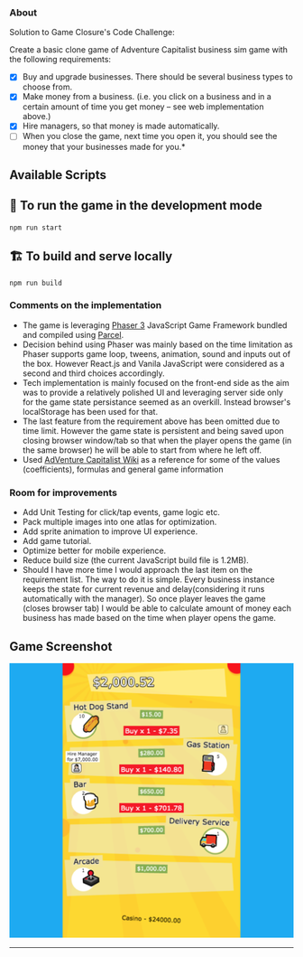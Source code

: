 ### About

Solution to Game Closure's Code Challenge:

Create a basic clone game of Adventure Capitalist business sim game with the following requirements:

- [x] Buy and upgrade businesses. There should be several business types to choose from.
- [x] Make money from a business. (i.e. you click on a business and in a certain amount of time you get money – see web implementation above.)
- [x] Hire managers, so that money is made automatically.
- [ ] When you close the game, next time you open it, you should see the money that your businesses made for you.\*

## Available Scripts

## 👷 To run the game in the development mode

```
npm run start
```

## 🏗 To build and serve locally

```
npm run build
```

### Comments on the implementation

- The game is leveraging [Phaser 3](http://phaser.io/) JavaScript Game Framework bundled and compiled using [Parcel](https://github.com/parcel-bundler/parcel).
- Decision behind using Phaser was mainly based on the time limitation as Phaser supports game loop, tweens, animation, sound and inputs out of the box. However React.js and Vanila JavaScript were considered as a second and third choices accordingly.
- Tech implementation is mainly focused on the front-end side as the aim was to provide a relatively polished UI and leveraging server side only for the game state persistance seemed as an overkill. Instead browser's localStorage has been used for that.
- The last feature from the requirement above has been omitted due to time limit. However the game state is persistent and being saved upon closing browser window/tab so that when the player opens the game (in the same browser) he will be able to start from where he left off.
- Used [AdVenture Capitalist Wiki](https://adventure-capitalist.fandom.com/wiki/Businesses) as a reference for some of the values (coefficients), formulas and general game information

### Room for improvements

- Add Unit Testing for click/tap events, game logic etc.
- Pack multiple images into one atlas for optimization.
- Add sprite animation to improve UI experience.
- Add game tutorial.
- Optimize better for mobile experience.
- Reduce build size (the current JavaScript build file is 1.2MB).
- Should I have more time I would approach the last item on the requirement list. The way to do it is simple. Every business instance keeps the state for current revenue and delay(considering it runs automatically with the manager). So once player leaves the game (closes browser tab) I would be able to calculate amount of money each business has made based on the time when player opens the game.

## Game Screenshot

<a href="https://naknick.com/biz-sim-game/" rel="promo video">![image](biz-sim-game-screenshot.png)</a>

---
